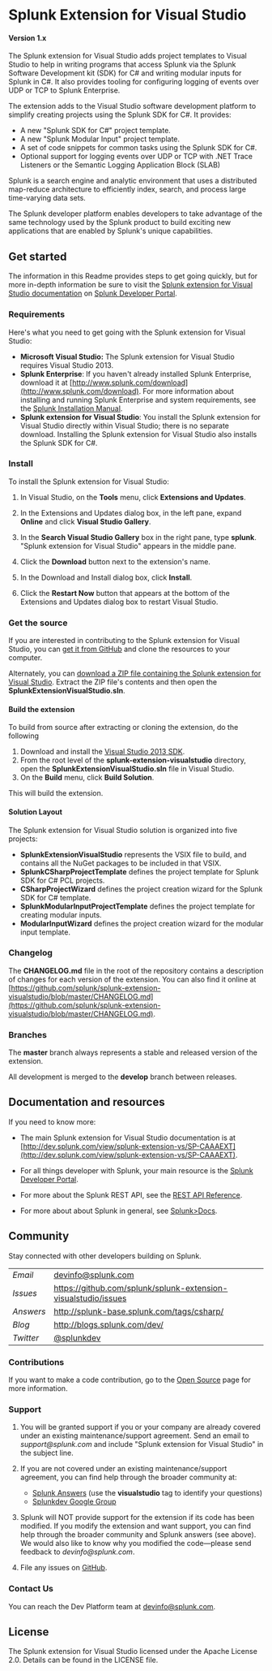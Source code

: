 # Splunk Extension for Visual Studio
#### Version 1.x

The Splunk extension for Visual Studio adds project templates to Visual Studio
to help in writing programs that access Splunk via the Splunk Software Development kit (SDK) for C# and writing modular inputs for Splunk in C#. It also provides tooling for configuring logging of events over UDP or TCP to Splunk Enterprise.

The extension adds to the Visual Studio software development platform to simplify creating projects using the Splunk SDK for C#. It provides:

* A new "Splunk SDK for C#" project template.
* A new "Splunk Modular Input" project template.
* A set of code snippets for common tasks using the Splunk SDK for C#.
* Optional support for logging events over UDP or TCP with .NET Trace Listeners or the Semantic Logging Application Block (SLAB)

Splunk is a search engine and analytic environment that uses a distributed
map-reduce architecture to efficiently index, search, and process large 
time-varying data sets.

The Splunk developer platform enables developers to take advantage of the 
same technology used by the Splunk product to build exciting new applications
that are enabled by Splunk's unique capabilities.

## Get started

The information in this Readme provides steps to get going quickly, but for more in-depth information be sure to visit the [Splunk extension for Visual Studio documentation](http://dev.splunk.com/view/splunk-extension-vs/SP-CAAAEXT) on [Splunk Developer Portal](http://dev.splunk.com).

### Requirements

Here's what you need to get going with the Splunk extension for Visual Studio:

* **Microsoft Visual Studio:** The Splunk extension for Visual Studio requires Visual Studio 2013.
* **Splunk Enterprise**: If you haven't already installed Splunk Enterprise, download it at [http://www.splunk.com/download](http://www.splunk.com/download). For more information about installing and running  Splunk Enterprise and system requirements, see the [Splunk Installation Manual](http://docs.splunk.com/Documentation/Splunk/latest/Installation).
* **Splunk extension for Visual Studio**: You install the Splunk extension for Visual Studio directly within Visual Studio; there is no separate download. Installing the Splunk extension for Visual Studio also installs the Splunk SDK for C#.

### Install

To install the Splunk extension for Visual Studio:

1. In Visual Studio, on the **Tools** menu, click **Extensions and Updates**.

2. In the Extensions and Updates dialog box, in the left pane, expand 
   **Online** and click **Visual Studio Gallery**.

4. In the **Search Visual Studio Gallery** box in the right pane, type **splunk**. 
   "Splunk extension for Visual Studio" appears in the middle pane.

5. Click the **Download** button next to the extension's name.

6. In the Download and Install dialog box, click **Install**.

7. Click the **Restart Now** button that appears at the bottom of the Extensions and Updates dialog box to restart Visual Studio.

### Get the source

If you are interested in contributing to the Splunk extension for Visual Studio, you can [get it from GitHub](https://github.com/splunk/splunk-extension-visualstudio) and clone the resources to your computer.

Alternately, you can [download a ZIP file containing the Splunk extension for Visual Studio](https://github.com/splunk/splunk-extension-visualstudio/archive/master.zip). Extract the ZIP file's contents and then open the **SplunkExtensionVisualStudio.sln**. 

#### Build the extension

To build from source after extracting or cloning the extension, do the following

1. Download and install the [Visual Studio 2013 SDK](http://www.microsoft.com/en-us/download/details.aspx?id=40758).
2. From the root level of the **splunk-extension-visualstudio** directory, open
   the **SplunkExtensionVisualStudio.sln** file in Visual Studio.
3. On the **Build** menu, click **Build Solution**.

This will build the extension.

#### Solution Layout

The Splunk extension for Visual Studio solution is organized into five projects:

* **SplunkExtensionVisualStudio** represents the VSIX file to build, and contains all the NuGet packages to be included in that VSIX.
* **SplunkCSharpProjectTemplate** defines the project template for Splunk SDK for C# PCL projects.
* **CSharpProjectWizard** defines the project creation wizard for the Splunk SDK for C# template.
* **SplunkModularInputProjectTemplate** defines the project template for creating
  modular inputs.
* **ModularInputWizard** defines the project creation wizard for the modular input template.

### Changelog

The **CHANGELOG.md** file in the root of the repository contains a description
of changes for each version of the extension. You can also find it online at
[https://github.com/splunk/splunk-extension-visualstudio/blob/master/CHANGELOG.md](https://github.com/splunk/splunk-extension-visualstudio/blob/master/CHANGELOG.md). 

### Branches

The **master** branch always represents a stable and released version of the extension.

All development is merged to the **develop** branch between releases.

## Documentation and resources

If you need to know more:

* The main Splunk extension for Visual Studio documentation is at [http://dev.splunk.com/view/splunk-extension-vs/SP-CAAAEXT](http://dev.splunk.com/view/splunk-extension-vs/SP-CAAAEXT).

* For all things developer with Splunk, your main resource is the [Splunk
  Developer Portal](http://dev.splunk.com).

* For more about the Splunk REST API, see the [REST API 
  Reference](http://docs.splunk.com/Documentation/Splunk/latest/RESTAPI).

* For more about about Splunk in general, see [Splunk>Docs](http://docs.splunk.com/Documentation/Splunk).

## Community

Stay connected with other developers building on Splunk.

<table>

<tr>
<td><em>Email</em></td>
<td><a href="mailto:devinfo@splunk.com">devinfo@splunk.com</a></td>
</tr>

<tr>
<td><em>Issues</em>
<td><a href="https://github.com/splunk/splunk-extension-visualstudio/issues/">
https://github.com/splunk/splunk-extension-visualstudio/issues</a></td>
</tr>

<tr>
<td><em>Answers</em>
<td><a href="http://splunk-base.splunk.com/tags/csharp/">
http://splunk-base.splunk.com/tags/csharp/</a></td>
</tr>

<tr>
<td><em>Blog</em>
<td><a href="http://blogs.splunk.com/dev/">http://blogs.splunk.com/dev/</a></td>
</tr>

<tr>
<td><em>Twitter</em>
<td><a href="http://twitter.com/splunkdev">@splunkdev</a></td>
</tr>

</table>

### Contributions

If you want to make a code contribution, go to the 
[Open Source](http://dev.splunk.com/view/opensource/SP-CAAAEDM)
page for more information.

### Support

1. You will be granted support if you or your company are already covered 
   under an existing maintenance/support agreement. Send an email to 
   _support@splunk.com_ and include "Splunk extension for Visual Studio" in the subject line. 

2. If you are not covered under an existing maintenance/support agreement, you 
   can find help through the broader community at:

   <ul>
   <li><a href='http://splunk-base.splunk.com/answers/'>Splunk Answers</a> (use
    the <b>visualstudio</b> tag to identify your questions)</li>
   <li><a href='http://groups.google.com/group/splunkdev'>Splunkdev Google 
    Group</a></li>
   </ul>
3. Splunk will NOT provide support for the extension if its code has been modified.
   If you modify the extension and want support, you can find help through the broader 
   community and Splunk answers (see above). We would also like to know why you modified 
   the code&mdash;please send feedback to _devinfo@splunk.com_.
4. File any issues on [GitHub](https://github.com/splunk/splunk-extension-visualstudio/issues).

### Contact Us

You can reach the Dev Platform team at devinfo@splunk.com.

## License

The Splunk extension for Visual Studio licensed under the Apache License 2.0. Details can be 
found in the LICENSE file.

